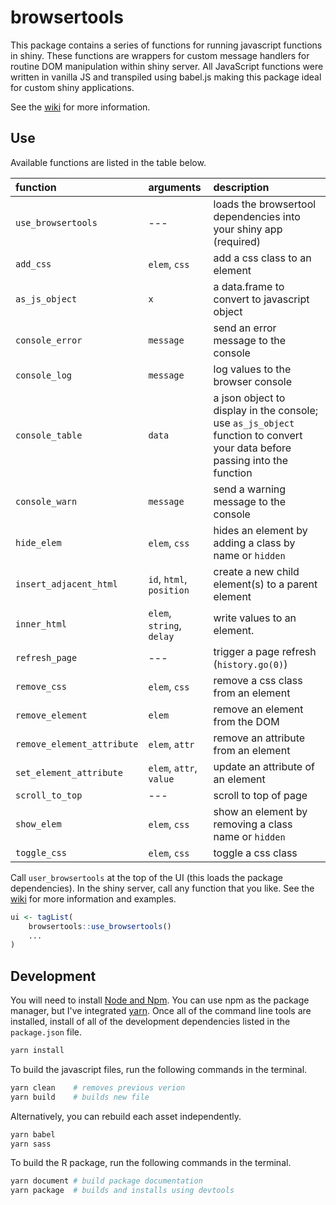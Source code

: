 # browsertools

This package contains a series of functions for running javascript functions in shiny. These functions are wrappers for custom message handlers for routine DOM manipulation within shiny server. All JavaScript functions were written in vanilla JS and transpiled using babel.js making this package ideal for custom shiny applications.

See the [wiki](https://github.com/davidruvolo51/browsertools/wiki) for more information.


## Use

Available functions are listed in the table below.

| function              | arguments | description | 
| :-------              | :-------- | :---------- |
| `use_browsertools` | --- | loads the browsertool dependencies into your shiny app (required)
| `add_css` | `elem`, `css` | add a css class to an element
| `as_js_object` | `x` | a data.frame to convert to javascript object
| `console_error` | `message` | send an error message to the console
| `console_log` | `message` | log values to the browser console
| `console_table` | `data` | a json object to display in the console; use `as_js_object` function to convert your data before passing into the function
| `console_warn` | `message` | send a warning message to the console
| `hide_elem` | `elem`, `css` | hides an element by adding a class by name or `hidden` 
| `insert_adjacent_html` | `id`, `html`, `position` | create a new child element(s) to a parent element
| `inner_html` | `elem`, `string`, `delay` | write values to an element. 
| `refresh_page` |  --- | trigger a page refresh (`history.go(0)`)
| `remove_css` | `elem`, `css` | remove a css class from an element
| `remove_element` | `elem` | remove an element from the DOM
| `remove_element_attribute` | `elem`, `attr` | remove an attribute from an element
| `set_element_attribute` | `elem`, `attr`, `value` | update an attribute of an element 
| `scroll_to_top` | --- | scroll to top of page
| `show_elem` | `elem`, `css` | show an element by removing a class name or `hidden`
| `toggle_css` | `elem`, `css` | toggle a css class


Call `user_browsertools` at the top of the UI (this loads the package dependencies). In the shiny server, call any function that you like. See the [wiki](https://github.com/davidruvolo51/browsertools/wiki) for more information and examples.

```r
ui <- tagList(
    browsertools::use_browsertools()
    ...
)
```

## Development

You will need to install [Node and Npm](https://nodejs.org/en/). You can use npm as the package manager, but I've integrated [yarn](https://yarnpkg.com/getting-started/install). Once all of the command line tools are installed, install of all of the development dependencies listed in the `package.json` file.

```bash
yarn install
```

To build the javascript files, run the following commands in the terminal.

```bash
yarn clean    # removes previous verion
yarn build    # builds new file
```

Alternatively, you can rebuild each asset independently.

```bash
yarn babel
yarn sass
```

To build the R package, run the following commands in the terminal.

```bash
yarn document # build package documentation
yarn package  # builds and installs using devtools
```